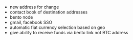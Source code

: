 * new address for change
* contact book of destination addresses
* bento node
* gmail, facebook SSO
* automatic fiat currency selection based on geo
* give ability to receive funds via bento link not BTC address
